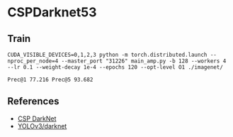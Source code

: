 # CSPDarknet53

## Train

```shell
CUDA_VISIBLE_DEVICES=0,1,2,3 python -m torch.distributed.launch --nproc_per_node=4 --master_port "31226" main_amp.py -b 128 --workers 4 --lr 0.1 --weight-decay 1e-4 --epochs 120 --opt-level O1 ./imagenet/
```

```text
Prec@1 77.216 Prec@5 93.682
```

## References

* [CSP DarkNet](https://paperswithcode.com/lib/timm/csp-darknet)
* [YOLOv3/darknet](https://github.com/zjykzj/YOLOv3/tree/master/darknet)